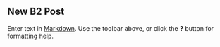 ## New B2 Post

Enter text in [Markdown](http://daringfireball.net/projects/markdown/). Use the toolbar above, or click the **?** button for formatting help.
